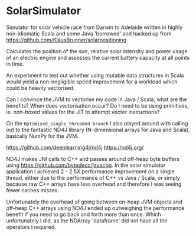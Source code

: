 # SolarSimulator
Simulator for solar vehicle race from Darwin to Adelaide written in highly non-idiomatic Scala and some Java 'borrowed' and hacked up from https://github.com/KlausBrunner/solarpositioning

Calculates the position of the sun, relative solar intensity and power usage of an electric engine and assesses the
current battery capacity at all points in time.

An experiment to test out whether using mutable data structures in Scala would yield a non-negligible speed improvement 
for a workload which could be heavily vectorised.

Can I convince the JVM to vectorise my code in Java / Scala, what are the benefits?
When does vectorisation occur? Do I need to be using primitives, ie. non-boxed values for the JIT to attempt vector instructions?

On the `Optimised_single_threaded branch` I also played around with calling out to the fantastic ND4J library
(N-dimensional arrays for Java and Scala), basically NumPy for the JVM.

https://github.com/deeplearning4j/nd4j
https://nd4j.org/

ND4J makes JNI calls to C++ and passes around off-heap byte buffers using https://github.com/bytedeco/javacpp.
In the solar simulator application I achieved 2 - 2.5X performance improvement on a single thread, either due to the performance
of C++ vs Java / Scala, or simply because raw C++ arrays have less overhead and therefore I was seeing fewer caches misses.

Unfortunately the overhead of going between on-heap JVM objects and off-heap C++ arrays using ND4J ended up outweighing the performance
benefit if you need to go back and forth more than once. Which unfortunately I did, as the NDArray 'dataframe' did not have 
all the operators I required.
